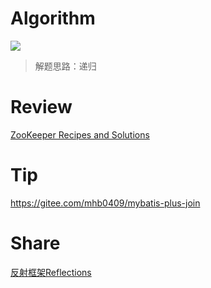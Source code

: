 # Algorithm

![](https://img-blog.csdnimg.cn/2563f7f60096424f9fd8917252ff5799.png)

> 解题思路：递归

# Review

[ZooKeeper Recipes and Solutions](https://zookeeper.apache.org/doc/r3.4.14/recipes.html)

# Tip

https://gitee.com/mhb0409/mybatis-plus-join

# Share

[反射框架Reflections](https://github.com/ronmamo/reflections)